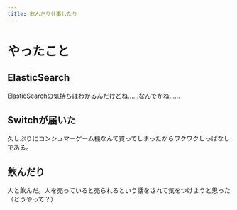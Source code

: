 ```yaml
---
title: 飲んだり仕事したり
---
```


# やったこと

## ElasticSearch

ElasticSearchの気持ちはわかるんだけどね……なんでかね……

## Switchが届いた

久しぶりにコンシュマーゲーム機なんて買ってしまったからワクワクしっぱなしである。

## 飲んだり

人と飲んだ。人を売っていると売られるという話をされて気をつけようと思った（どうやって？）